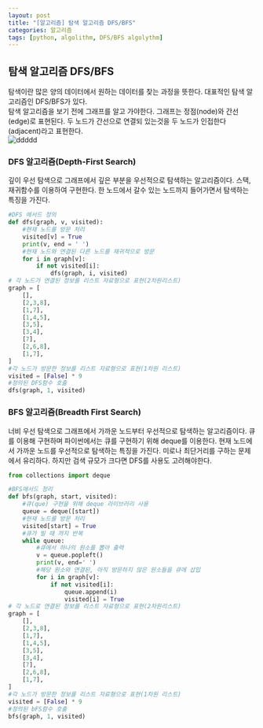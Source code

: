 ```yaml
---
layout: post
title: "[알고리즘] 탐색 알고리즘 DFS/BFS"
categories: 알고리즘
tags: [python, algolithm, DFS/BFS algolythm]
---
```


##  탐색 알고리즘 DFS/BFS

탐색이란 많은 양의 데이터에서 원하는 데이터를 찾는 과정을 뜻한다. 대표적인 탐색 알고리즘인 DFS/BFS가 있다.<br>
탐색 알고리즘을 보기 전에 그래프를 알고 가야한다. 그래프는 정점(node)와 간선(edge)로 표현된다. 두 노드가 간선으로 연결되 있는것을 두 노드가 인접한다(adjacent)라고 표현한다.<br>
![ddddd](https://user-images.githubusercontent.com/78485996/131140510-86c453d2-1078-4273-8379-2137f073d122.PNG)


### DFS 알고리즘(Depth-First Search)

깊이 우선 탐색으로 그래프에서 깊은 부분을 우선적으로 탐색하는 알고리즘이다. 스택, 재귀함수를 이용하여 구현한다. 한 노드에서 갈수 있는 노드까지 들어가면서 탐색하는 특징을 가진다.


~~~python
#DFS 메서드 정의
def dfs(graph, v, visited):
    #현재 노드를 방문 처리
    visited[v] = True
    print(v, end = ' ')
    #현재 노드와 연결된 다른 노드를 재귀적으로 방문
    for i in graph[v]:
        if not visited[i]:
            dfs(graph, i, visited)
# 각 노드가 연결된 정보를 리스트 자료형으로 표현(2차원리스트)
graph = [
    [],
    [2,3,8],
    [1,7],
    [1,4,5],
    [3,5],
    [3,4],
    [7],
    [2,6,8],
    [1,7],
]
#각 노드가 방문한 정보를 리스트 자료형으로 표현(1차원 리스트)
visited = [False] * 9
#정의된 DFS함수 호출
dfs(graph, 1, visited)
~~~

### BFS 알고리즘(Breadth First Search)

너비 우선 탐색으로 그래프에서 가까운 노드부터 우선적으로 탐색하는 알고리즘이다. 큐를 이용해 구현하며 파이썬에서는 큐를 구현하기 위해 deque를 이용한다. 현재 노드에서 가까운 노드를 우선적으로 탐색하는 특징을 가진다. 미로나 최단거리를 구하는 문제에서 유리하다. 하지만 검색 규모가 크다면 DFS를 사용도 고려해야한다.

~~~python
from collections import deque

#BFS매서드 정리
def bfs(graph, start, visited):
    #큐(que) 구현을 위해 deque 라이브러리 사용
    queue = deque([start])
    #현재 노드를 방문 처리
    visited[start] = True
    #큐가 빌 때 까지 반복
    while queue:
        #큐에서 하나의 원소를 뽑아 출력
        v = queue.popleft()
        print(v, end=' ')
        #해당 원소와 연결된, 아직 방문하지 않은 원소들을 큐에 삽입
        for i in graph[v]:
            if not visited[i]:
                queue.append(i)
                visited[i] = True
# 각 노드로 연결된 정보를 리스트 자료형으로 표현(2차원리스트)
graph = [
    [],
    [2,3,8],
    [1,7],
    [1,4,5],
    [3,5],
    [3,4],
    [7],
    [2,6,8],
    [1,7],
]
#각 노드가 방문한 정보를 리스트 자료형으로 표현(1차원 리스트)
visited = [False] * 9
#정의된 bFS함수 호출
bfs(graph, 1, visited)
~~~

